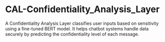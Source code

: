 # CAL-Confidentiality_Analysis_Layer
A Confidentiality Analysis Layer classifies user inputs based on sensitivity using a fine-tuned BERT model. It helps chatbot systems handle data securely by predicting the confidentiality level of each message.
